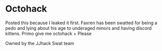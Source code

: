 # Octohack
Posted this because I leaked it first. Faxren has been swatted for being a pedo and lying about his age to underaged minors and having discord kittens. Primo give me octohack + Please


Owned by the JJhack Swat team
